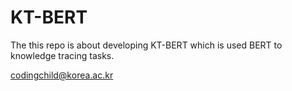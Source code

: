 # KT-BERT

The this repo is about developing KT-BERT which is used BERT to knowledge tracing tasks.

codingchild@korea.ac.kr